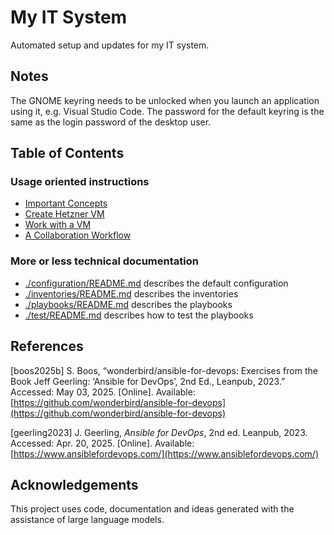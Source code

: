 # My IT System

Automated setup and updates for my IT system.

## Notes

The GNOME keyring needs to be unlocked when you launch an application using
it, e.g. Visual Studio Code. The password for the default keyring is the same
as the login password of the desktop user.

## Table of Contents

### Usage oriented instructions

- [Important Concepts](./docs/important-concepts.md)
- [Create Hetzner VM](./docs/create-hetzner-vm.md)
- [Work with a VM](./docs/work-with-vm.md)
- [A Collaboration Workflow](./docs/collaboration-workflow.md)

### More or less technical documentation

- [./configuration/README.md](./configuration/README.md) describes the default configuration
- [./inventories/README.md](./inventories/README.md) describes the inventories
- [./playbooks/README.md](./playbooks/README.md) describes the playbooks
- [./test/README.md](./test/README.md) describes how to test the playbooks

## References

[boos2025b] S. Boos, “wonderbird/ansible-for-devops: Exercises from the Book Jeff Geerling: ‘Ansible for DevOps’, 2nd Ed., Leanpub, 2023.” Accessed: May 03, 2025. [Online]. Available: [https://github.com/wonderbird/ansible-for-devops](https://github.com/wonderbird/ansible-for-devops)

[geerling2023] J. Geerling, _Ansible for DevOps_, 2nd ed. Leanpub, 2023. Accessed: Apr. 20, 2025. [Online]. Available: [https://www.ansiblefordevops.com/](https://www.ansiblefordevops.com/)

## Acknowledgements

This project uses code, documentation and ideas generated with the assistance of
large language models.
